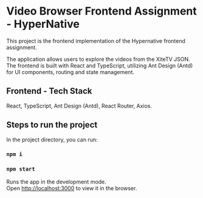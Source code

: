# Video Browser Frontend Assignment - HyperNative

This project is the frontend implementation of the Hypernative frontend assignment.

The application allows users to explore the videos from the XiteTV JSON.
The frontend is built with React and TypeScript, utilizing Ant Design (Antd) for UI components, routing and state management.

## Frontend - Tech Stack

React, TypeScript, Ant Design (Antd), React Router, Axios.

## Steps to run the project

In the project directory, you can run:

### `npm i`

### `npm start`

Runs the app in the development mode.\
Open [http://localhost:3000](http://localhost:3000) to view it in the browser.

